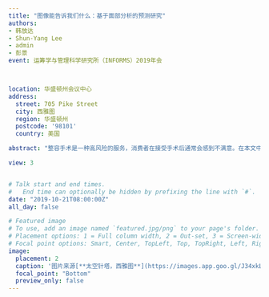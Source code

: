 ```yaml
---
title: "图像能告诉我们什么：基于面部分析的预测研究"
authors:
- 韩放达
- Shun-Yang Lee
- admin
- 彭景
event: 运筹学与管理科学研究所（INFORMS）2019年会



location: 华盛顿州会议中心
address:
  street: 705 Pike Street
  city: 西雅图
  region: 华盛顿州
  postcode: '98101'
  country: 美国

abstract: "整容手术是一种高风险的服务，消费者在接受手术后通常会感到不满意。在本文中，我们设法通过深度学习根据其他消费者的案例预测潜在消费者的术后外观。具体来说，我们利用生成神经网络（GANs）（一种生成模型），根据一个潜在消费者的给定手术前的人脸图像自动生成其手术后的预测人脸图像。我们设计的实验表明，该方法可以增加消费者的购买意愿。整容手术平台或服务提供商（例如医院）可以在消费者做出购买决定时利用我们的技术来预测他们的术后效果。"

view: 3


# Talk start and end times.
#   End time can optionally be hidden by prefixing the line with `#`.
date: "2019-10-21T08:00:00Z"
all_day: false

# Featured image
# To use, add an image named `featured.jpg/png` to your page's folder.
# Placement options: 1 = Full column width, 2 = Out-set, 3 = Screen-width
# Focal point options: Smart, Center, TopLeft, Top, TopRight, Left, Right, BottomLeft, Bottom, BottomRight
image:
  placement: 2
  caption: '图片来源[**太空针塔，西雅图**](https://images.app.goo.gl/J34xkLT55RfhfAmRA)'
  focal_point: "Bottom"
  preview_only: false
---
```






